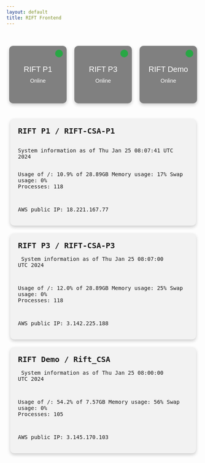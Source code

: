 ```yaml
---
layout: default
title: RIFT Frontend
---
```


<style>
    .server-status {
        display: flex;
        justify-content: center;
        gap: 20px;
        margin-top: 50px;
    }

    .server {
        width: 150px;
        height: 150px;
        background-color: grey;
        border-radius: 10px;
        display: flex;
        align-items: center;
        justify-content: center;
        flex-direction: column;
        color: white;
        font-family: Arial, sans-serif;
        box-shadow: 0 4px 8px rgba(0,0,0,0.2);
        position: relative; /* For absolute positioning of status icon */
    }

    .server-name {
        font-size: 20px;
        margin-bottom: 10px;
    }

    .status-icon {
        height: 20px;
        width: 20px;
        border-radius: 50%;
        display: inline-block;
        position: absolute;
        top: 10px;
        right: 10px;
    }

    .online {
        background-color: #28a745;
    }

    .offline {
        background-color: #dc3545;
    }

    .maintenance {
        background-color: #ffc107;
    }

    .details-container {
        display: flex;
        flex-direction: row;
        justify-content: space-around;
        flex-wrap: wrap;
        margin-top: 30px;
    }

    .server-card {
        background-color: #f2f2f2;
        border-radius: 10px;
        box-shadow: 0 4px 8px rgba(0,0,0,0.2);
        padding: 20px;
        margin: 10px;
        width: 800px;
        font-family: monospace;
    }

    .server-title {
        font-size: 20px;
        font-weight: bold;
        margin-bottom: 15px;
    }

    .server-stats {
        white-space: pre-wrap;
        word-break: break-word;
    }
</style>

<body>

<div class="server-status">
    <div class="server">
        <span class="status-icon online"></span>
        <div class="server-name">RIFT P1</div>
        <div class="server-status-text">Online</div>
    </div>
    <div class="server">
        <span class="status-icon online"></span>
        <div class="server-name">RIFT P3</div>
        <div class="server-status-text">Online</div>
    </div>
    <div class="server">
        <span class="status-icon online"></span>
        <div class="server-name">RIFT Demo</div>
        <div class="server-status-text">Online</div>
    </div>
</div>

<div class="details-container">
    <div class="server-card">
        <div class="server-title">RIFT P1 / RIFT-CSA-P1</div>
        <div class="server-stats">
System information as of Thu Jan 25 08:07:41 UTC 2024

Usage of /:                       10.9% of 28.89GB
Memory usage:                     17%
Swap usage:                       0%
Processes:                        118

AWS public IP:                    18.221.167.77
        </div>
    </div>
    <div class="server-card">
        <div class="server-title">RIFT P3 / RIFT-CSA-P3</div>
        <div class="server-stats">
System information as of Thu Jan 25 08:07:00 UTC 2024

Usage of /:                       12.0% of 28.89GB
Memory usage:                     25%
Swap usage:                       0%
Processes:                        118

AWS public IP:                    3.142.225.188
        </div>
    </div>
    <div class="server-card">
        <div class="server-title">RIFT Demo / Rift_CSA</div>
        <div class="server-stats">
System information as of Thu Jan 25 08:00:00 UTC 2024

Usage of /:                       54.2% of 7.57GB
Memory usage:                     56%
Swap usage:                       0%
Processes:                        105

AWS public IP:                    3.145.170.103
        </div>
    </div>
    <!-- Repeat for other servers as needed -->
</div>

</body>
